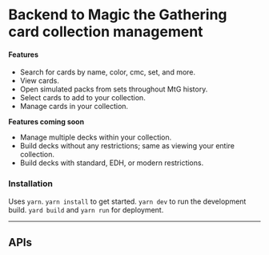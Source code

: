 # Backend to Magic the Gathering card collection management


#### Features
- Search for cards by name, color, cmc, set, and more.
- View cards.
- Open simulated packs from sets throughout MtG history.
- Select cards to add to your collection.
- Manage cards in your collection.

**Features coming soon**
- Manage multiple decks within your collection.
- Build decks without any restrictions; same as viewing your entire collection. 
- Build decks with standard, EDH, or modern restrictions.

### Installation
Uses `yarn`. `yarn install` to get started. `yarn dev` to run the development build. `yard build` and `yarn run` for deployment.

-------

## APIs


